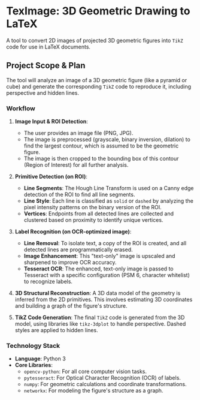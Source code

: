 # TexImage: 3D Geometric Drawing to LaTeX

A tool to convert 2D images of projected 3D geometric figures into `TikZ` code for use in LaTeX documents.

## Project Scope & Plan

The tool will analyze an image of a 3D geometric figure (like a pyramid or cube) and generate the corresponding `TikZ` code to reproduce it, including perspective and hidden lines.

### Workflow

1.  **Image Input & ROI Detection**: 
    *   The user provides an image file (PNG, JPG).
    *   The image is preprocessed (grayscale, binary inversion, dilation) to find the largest contour, which is assumed to be the geometric figure.
    *   The image is then cropped to the bounding box of this contour (Region of Interest) for all further analysis.

2.  **Primitive Detection (on ROI)**:
    *   **Line Segments**: The Hough Line Transform is used on a Canny edge detection of the ROI to find all line segments.
    *   **Line Style**: Each line is classified as `solid` or `dashed` by analyzing the pixel intensity patterns on the binary version of the ROI.
    *   **Vertices**: Endpoints from all detected lines are collected and clustered based on proximity to identify unique vertices.

3.  **Label Recognition (on OCR-optimized image)**:
    *   **Line Removal**: To isolate text, a copy of the ROI is created, and all detected lines are programmatically erased.
    *   **Image Enhancement**: This "text-only" image is upscaled and sharpened to improve OCR accuracy.
    *   **Tesseract OCR**: The enhanced, text-only image is passed to Tesseract with a specific configuration (PSM 6, character whitelist) to recognize labels.

4.  **3D Structural Reconstruction**: A 3D data model of the geometry is inferred from the 2D primitives. This involves estimating 3D coordinates and building a graph of the figure's structure.

5.  **TikZ Code Generation**: The final `TikZ` code is generated from the 3D model, using libraries like `tikz-3dplot` to handle perspective. Dashed styles are applied to hidden lines.

### Technology Stack

*   **Language**: Python 3
*   **Core Libraries**:
    *   `opencv-python`: For all core computer vision tasks.
    *   `pytesseract`: For Optical Character Recognition (OCR) of labels.
    *   `numpy`: For geometric calculations and coordinate transformations.
    *   `networkx`: For modeling the figure's structure as a graph.
